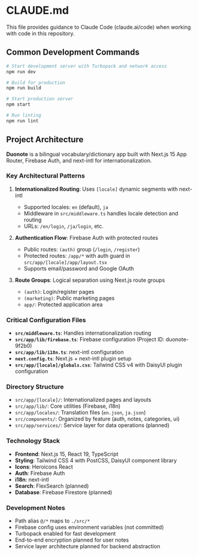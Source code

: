 # CLAUDE.md

This file provides guidance to Claude Code (claude.ai/code) when working with code in this repository.

## Common Development Commands

```bash
# Start development server with Turbopack and network access
npm run dev

# Build for production
npm run build

# Start production server
npm start

# Run linting
npm run lint
```

## Project Architecture

**Duonote** is a bilingual vocabulary/dictionary app built with Next.js 15 App Router, Firebase Auth, and next-intl for internationalization.

### Key Architectural Patterns

1. **Internationalized Routing**: Uses `[locale]` dynamic segments with next-intl
   - Supported locales: `en` (default), `ja`
   - Middleware in `src/middleware.ts` handles locale detection and routing
   - URLs: `/en/login`, `/ja/login`, etc.

2. **Authentication Flow**: Firebase Auth with protected routes
   - Public routes: `(auth)` group (`/login`, `/register`)
   - Protected routes: `/app/*` with auth guard in `src/app/[locale]/app/layout.tsx`
   - Supports email/password and Google OAuth

3. **Route Groups**: Logical separation using Next.js route groups
   - `(auth)`: Login/register pages
   - `(marketing)`: Public marketing pages
   - `app/`: Protected application area

### Critical Configuration Files

- **`src/middleware.ts`**: Handles internationalization routing
- **`src/app/lib/firebase.ts`**: Firebase configuration (Project ID: duonote-9f2b0)
- **`src/app/lib/i18n.ts`**: next-intl configuration
- **`next.config.ts`**: Next.js + next-intl plugin setup
- **`src/app/[locale]/globals.css`**: Tailwind CSS v4 with DaisyUI plugin configuration

### Directory Structure

- `src/app/[locale]/`: Internationalized pages and layouts
- `src/app/lib/`: Core utilities (Firebase, i18n)
- `src/app/locales/`: Translation files (`en.json`, `ja.json`)
- `src/components/`: Organized by feature (auth, notes, categories, ui)
- `src/app/services/`: Service layer for data operations (planned)

### Technology Stack

- **Frontend**: Next.js 15, React 19, TypeScript
- **Styling**: Tailwind CSS 4 with PostCSS, DaisyUI component library
- **Icons**: Heroicons React
- **Auth**: Firebase Auth
- **i18n**: next-intl
- **Search**: FlexSearch (planned)
- **Database**: Firebase Firestore (planned)

### Development Notes

- Path alias `@/*` maps to `./src/*`
- Firebase config uses environment variables (not committed)
- Turbopack enabled for fast development
- End-to-end encryption planned for user notes
- Service layer architecture planned for backend abstraction